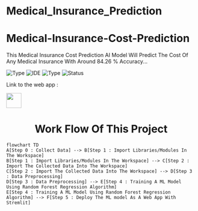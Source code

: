 # Medical_Insurance_Prediction
# Medical-Insurance-Cost-Prediction
This Medical Insurance Cost Prediction AI Model Will Predict The Cost Of Any Medical Insurance With Around 84.26 % Accuracy...

![Type](https://img.shields.io/badge/Machine-Learning-red.svg)
![IDE](https://img.shields.io/badge/IDE-JupyterNotebook-orange.svg)
![Type](https://img.shields.io/badge/Type-Supervised-yellow.svg)
![Status](https://img.shields.io/badge/Status-Completed-cherryred.svg)

Link to the web app : 

<a href=" https://baswameenakshi.github.io/Medical_Insurance_Prediction/">
    <img src="https://img.shields.io/badge/Medical%20Insurance%20Cost%20Prediction-0A0A0A?style=plastic&logo=HERE&logoColor=red" height=40></a>

<h1 align='center'> Work Flow Of This Project </h1>


```mermaid
flowchart TD
A[Step 0 : Collect Data] --> B[Step 1 : Import Libraries/Modules In The Workspace]
B[Step 1 : Import Libraries/Modules In The Workspace] --> C[Step 2 : Import The Collected Data Into The Workspace]
C[Step 2 : Import The Collected Data Into The Workspace] --> D[Step 3 : Data Preprocessing]
D[Step 3 : Data Preprocessing] --> E[Step 4 : Training A ML Model Using Random Forest Regression Algorithm]
E[Step 4 : Training A ML Model Using Random Forest Regression Algorithm] --> F[Step 5 : Deploy The ML model As A Web App With Stremlit]

```
